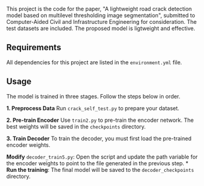 This project is the code for the paper, "A lightweight road crack detection model based on multilevel thresholding image segmentation", submitted to Computer-Aided Civil and Infrastructure Engineering for consideration. The test datasets are included. The proposed model is ligtweight and effective.

## Requirements

All dependencies for this project are listed in the `environment.yml` file.

## Usage

The model is trained in three stages. Follow the steps below in order. 

**1. Preprocess Data** Run `crack_self_test.py` to prepare your dataset.

**2. Pre-train Encoder** Use `train2.py` to pre-train the encoder network. The best weights will be saved in the `checkpoints` directory. 

**3. Train Decoder** To train the decoder, you must first load the pre-trained encoder weights. 

**Modify** `decoder_train5.py`: Open the script and update the path variable for the encoder weights to point to the file generated in the previous step. * **Run the training**:  The final model will be saved to the `decoder_checkpoints` directory.
